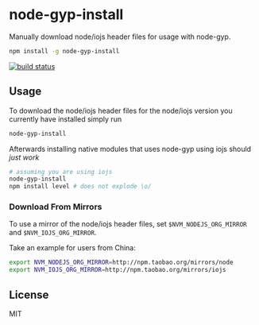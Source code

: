 # node-gyp-install

Manually download node/iojs header files for usage with node-gyp.

``` sh
npm install -g node-gyp-install
```

[![build status](http://img.shields.io/travis/mafintosh/node-gyp-install.svg?style=flat)](http://travis-ci.org/mafintosh/node-gyp-install)

## Usage

To download the node/iojs header files for the node/iojs version you currently
have installed simply run

``` sh
node-gyp-install
```

Afterwards installing native modules that uses node-gyp using iojs should *just work*

``` sh
# assuming you are using iojs
node-gyp-install
npm install level # does not explode \o/
```

### Download From Mirrors

To use a mirror of the node/iojs header files, set `$NVM_NODEJS_ORG_MIRROR` and `$NVM_IOJS_ORG_MIRROR`.

Take an example for users from China:

``` sh
export NVM_NODEJS_ORG_MIRROR=http://npm.taobao.org/mirrors/node
export NVM_IOJS_ORG_MIRROR=http://npm.taobao.org/mirrors/iojs
```

## License

MIT
